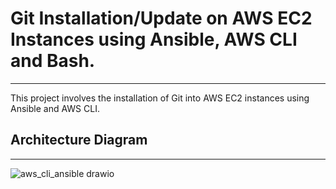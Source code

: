 # Git Installation/Update on AWS EC2 Instances using Ansible, AWS CLI and Bash.
---

This project involves the installation of Git into AWS EC2 instances using Ansible and AWS CLI.

## Architecture Diagram
--- 
![aws_cli_ansible drawio](https://github.com/user-attachments/assets/7b79ff01-c9eb-4411-a99b-faa42afea3cf)

